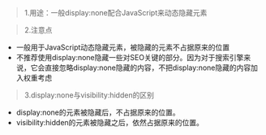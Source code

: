 >1.用途：一般display:none配合JavaScript来动态隐藏元素  

>2.注意点
- 一般用于JavaScript动态隐藏元素，被隐藏的元素不占据原来的位置
- 不推荐使用display:none隐藏一些对SEO关键的部分。因为对于搜索引擎来说，它会直接忽略display:none隐藏的内容，不把display:none隐藏的内容加入权重考虑  

>3.display:none与visibility:hidden的区别
- display:none的元素被隐藏后，不占据原来的位置。
- visibility:hidden的元素被隐藏之后，依然占据原来的位置。